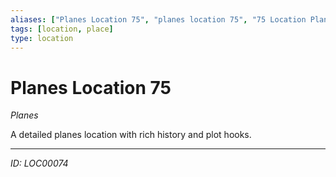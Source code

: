 ```yaml
---
aliases: ["Planes Location 75", "planes location 75", "75 Location Planes"]
tags: [location, place]
type: location
---
```


# Planes Location 75

*Planes*

A detailed planes location with rich history and plot hooks.

---
*ID: LOC00074*